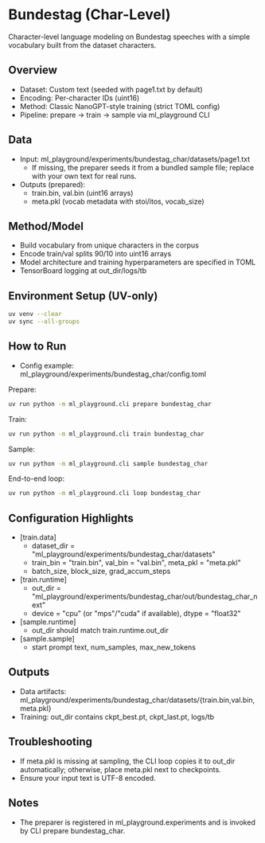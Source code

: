 # Bundestag (Char-Level)

Character-level language modeling on Bundestag speeches with a simple vocabulary built from the dataset characters.

## Overview
- Dataset: Custom text (seeded with page1.txt by default)
- Encoding: Per-character IDs (uint16)
- Method: Classic NanoGPT-style training (strict TOML config)
- Pipeline: prepare → train → sample via ml_playground CLI

## Data
- Input: ml_playground/experiments/bundestag_char/datasets/page1.txt
  - If missing, the preparer seeds it from a bundled sample file; replace with your own text for real runs.
- Outputs (prepared):
  - train.bin, val.bin (uint16 arrays)
  - meta.pkl (vocab metadata with stoi/itos, vocab_size)

## Method/Model
- Build vocabulary from unique characters in the corpus
- Encode train/val splits 90/10 into uint16 arrays
- Model architecture and training hyperparameters are specified in TOML
- TensorBoard logging at out_dir/logs/tb

## Environment Setup (UV-only)
```bash
uv venv --clear
uv sync --all-groups
```

## How to Run
- Config example: ml_playground/experiments/bundestag_char/config.toml

Prepare:
```bash
uv run python -m ml_playground.cli prepare bundestag_char
```

Train:
```bash
uv run python -m ml_playground.cli train bundestag_char
```

Sample:
```bash
uv run python -m ml_playground.cli sample bundestag_char
```

End-to-end loop:
```bash
uv run python -m ml_playground.cli loop bundestag_char
```

## Configuration Highlights
- [train.data]
  - dataset_dir = "ml_playground/experiments/bundestag_char/datasets"
  - train_bin = "train.bin", val_bin = "val.bin", meta_pkl = "meta.pkl"
  - batch_size, block_size, grad_accum_steps
- [train.runtime]
  - out_dir = "ml_playground/experiments/bundestag_char/out/bundestag_char_next"
  - device = "cpu" (or "mps"/"cuda" if available), dtype = "float32"
- [sample.runtime]
  - out_dir should match train.runtime.out_dir
- [sample.sample]
  - start prompt text, num_samples, max_new_tokens

## Outputs
- Data artifacts: ml_playground/experiments/bundestag_char/datasets/{train.bin,val.bin,meta.pkl}
- Training: out_dir contains ckpt_best.pt, ckpt_last.pt, logs/tb

## Troubleshooting
- If meta.pkl is missing at sampling, the CLI loop copies it to out_dir automatically; otherwise, place meta.pkl next to checkpoints.
- Ensure your input text is UTF-8 encoded.

## Notes
- The preparer is registered in ml_playground.experiments and is invoked by CLI prepare bundestag_char.